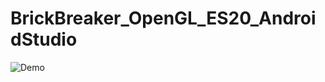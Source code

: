 # BrickBreaker_OpenGL_ES20_AndroidStudio



![Demo](https://github.com/BogdanPolitic/Demos/blob/main/Break-the-Bricks-short-demo.gif?raw=true)
